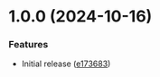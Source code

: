 # 1.0.0 (2024-10-16)


### Features

* Initial release ([e173683](https://github.com/de-it-krachten/ansible-role-brave/commit/e173683922f5f3400009f9980f95025953d4935b))
